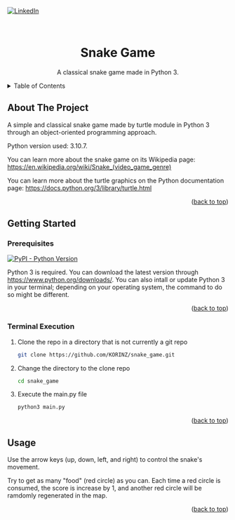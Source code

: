 <a name="readme-top"></a>

[![LinkedIn][linkedin-shield]][linkedin-url]

<!-- PROJECT TITLE -->
<br />
<div align="center">

<h1 align="center">Snake Game</h1>

  <p align="center">
    A classical snake game made in Python 3.
    <br />
  </p>
</div>

<!-- TABLE OF CONTENTS -->
<details>
  <summary>Table of Contents</summary>
  <ol>
    <li>
      <a href="#about-the-project">About The Project</a>
    </li>
    <li>
      <a href="#getting-started">Getting Started</a>
      <ul>
        <li><a href="#prerequisites">Prerequisites</a></li>
        <li><a href="#terminal-execution">Terminal Execution</a></li>
      </ul>
    </li>
    <li><a href="#usage">Usage</a></li>
  </ol>
</details>

<!-- ABOUT THE PROJECT -->
## About The Project

A simple and classical snake game made by turtle module in Python 3 through an object-oriented programming approach.

Python version used: 3.10.7.

You can learn more about the snake game on its Wikipedia page: https://en.wikipedia.org/wiki/Snake_(video_game_genre)

You can learn more about the turtle graphics on the Python documentation page: https://docs.python.org/3/library/turtle.html

<p align="right">(<a href="#readme-top">back to top</a>)</p>

<!-- GETTING STARTED -->
## Getting Started
### Prerequisites

[![PyPI - Python Version](https://img.shields.io/pypi/pyversions/Django)](https://www.python.org/downloads/)

Python 3 is required. You can download the latest version through https://www.python.org/downloads/. You can also intall or update Python 3 in your terminal; depending on your operating system, the command to do so might be different.

<p align="right">(<a href="#readme-top">back to top</a>)</p>

### Terminal Execution

1. Clone the repo in a directory that is not currently a git repo
   ```sh
   git clone https://github.com/KORINZ/snake_game.git
   ```
2. Change the directory to the clone repo
   ```sh
   cd snake_game
   ```
3. Execute the main.py file
   ```sh
   python3 main.py
   ```


<p align="right">(<a href="#readme-top">back to top</a>)</p>

## Usage

Use the arrow keys (up, down, left, and right) to control the snake's movement.

Try to get as many "food" (red circle) as you can. Each time a red circle is consumed, the score is increase by 1, and another red circle will be ramdomly regenerated in the map.

<p align="right">(<a href="#readme-top">back to top</a>)</p>

<!-- MARKDOWN LINKS & IMAGES -->
<!-- https://www.markdownguide.org/basic-syntax/#reference-style-links -->
[linkedin-shield]: https://img.shields.io/badge/-LinkedIn-black.svg?style=for-the-badge&logo=linkedin&colorB=555
[linkedin-url]: https://www.linkedin.com/in/colin-z/

